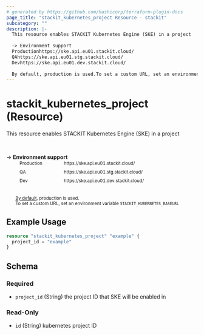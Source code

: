 ```yaml
---
# generated by https://github.com/hashicorp/terraform-plugin-docs
page_title: "stackit_kubernetes_project Resource - stackit"
subcategory: ""
description: |-
  This resource enables STACKIT Kubernetes Engine (SKE) in a project
  
  -> Environment support
  Productionhttps://ske.api.eu01.stackit.cloud/
  QAhttps://ske.api.eu01.stg.stackit.cloud/
  Devhttps://ske.api.eu01.dev.stackit.cloud/
  
  By default, production is used.To set a custom URL, set an environment variable STACKITKUBERNETESBASEURL
---
```


# stackit_kubernetes_project (Resource)

This resource enables STACKIT Kubernetes Engine (SKE) in a project

<br />

-> __Environment support__<br /><table style='border-collapse: separate; border-spacing: 5px; margin-top:-20px; margin-left: 24px; font-size: smaller;'>
<tr><td style='width: 100px; background: transparent; border: none;'>Production</td><td style='background: transparent; border: none;'>https://ske.api.eu01.stackit.cloud/</td></tr>
<tr><td style='background: transparent; border: none;'>QA</td><td style='background: transparent; border: none;'>https://ske.api.eu01.stg.stackit.cloud/</td></tr>
<tr><td style='background: transparent; border: none;'>Dev</td><td style='background: transparent; border: none;'>https://ske.api.eu01.dev.stackit.cloud/</td></tr>
</table><br />
<small style='margin-left: 24px; margin-top: -5px; display: inline-block;'><a href="https://registry.terraform.io/providers/SchwarzIT/stackit/latest/docs#environment">By default</a>, production is used.<br />To set a custom URL, set an environment variable <code>STACKIT_KUBERNETES_BASEURL</code></small>

## Example Usage

```terraform
resource "stackit_kubernetes_project" "example" {
  project_id = "example"
}
```

<!-- schema generated by tfplugindocs -->
## Schema

### Required

- `project_id` (String) the project ID that SKE will be enabled in

### Read-Only

- `id` (String) kubernetes project ID


